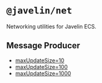 # `@javelin/net`

Networking utilities for Javelin ECS.

## Message Producer

* [maxUpdateSize=10](https://youtu.be/_mPzpv47zCg)
* [maxUpdateSize=100](https://youtu.be/718N4cmX_rY)
* [maxUpdateSize=1000](https://youtu.be/7W5L6WTksLY)

